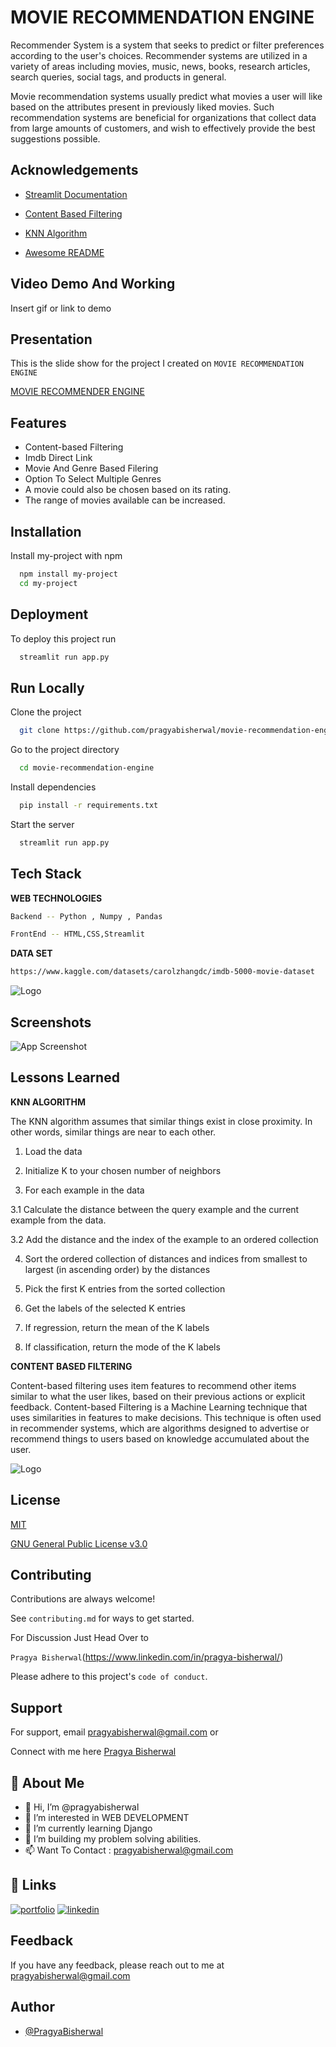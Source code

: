 
#             MOVIE RECOMMENDATION ENGINE

Recommender System is a system that seeks to predict or filter preferences according to the user's choices. Recommender systems are utilized in a variety of areas including movies, music, news, books, research articles, search queries, social tags, and products in general.

Movie recommendation systems usually predict what movies a user will like based on the attributes present in previously liked movies. Such recommendation systems are beneficial for organizations that collect data from large amounts of customers, and wish to effectively provide the best suggestions possible.

## Acknowledgements

 - [Streamlit Documentation](https://docs.streamlit.io/)

 - [Content Based Filtering](https://developers.google.com/machine-learning/recommendation/content-based/basics)

 - [KNN Algorithm ](https://towardsdatascience.com/machine-learning-basics-with-the-k-nearest-neighbors-algorithm-6a6e71d01761)

- [Awesome README](https://github.com/matiassingers/awesome-readme)
## Video Demo And Working

Insert gif or link to demo


## Presentation

This is the slide show for the project I created on    `MOVIE RECOMMENDATION ENGINE`

[MOVIE RECOMMENDER ENGINE](https://docs.google.com/presentation/d/1KZ6l11XIWTRBpprWMyE8EQJCR69rULPHct6bUo-7B7M/edit?usp=sharing)


## Features

- Content-based Filtering
- Imdb Direct Link
- Movie And Genre Based Filering
- Option To Select Multiple Genres
- A movie could also be chosen based on its rating.
- The range of movies available can be increased.


## Installation

Install my-project with npm

```bash
  npm install my-project
  cd my-project
```
    
## Deployment

To deploy this project run

```bash
  streamlit run app.py
```


## Run Locally

Clone the project

```bash
  git clone https://github.com/pragyabisherwal/movie-recommendation-engine.git
```

Go to the project directory

```bash
  cd movie-recommendation-engine
```

Install dependencies

```bash
  pip install -r requirements.txt
```

Start the server

```bash
  streamlit run app.py
```


## Tech Stack

**WEB TECHNOLOGIES**

```bash
Backend -- Python , Numpy , Pandas 

FrontEnd -- HTML,CSS,Streamlit
```

**DATA SET**

```bash
https://www.kaggle.com/datasets/carolzhangdc/imdb-5000-movie-dataset
```




![Logo](https://pianalytix.com/wp-content/uploads/2020/10/Content-based-Recommender-System.jpg)


## Screenshots

![App Screenshot](https://via.placeholder.com/468x300?text=App+Screenshot+Here)


## Lessons Learned

**KNN ALGORITHM**

The KNN algorithm assumes that similar things exist in close proximity. In other words, similar things are near to each other.

1. Load the data

2. Initialize K to your chosen number of neighbors

3. For each example in the data

3.1 Calculate the distance between the query example and the current example from the data.

3.2 Add the distance and the index of the example to an ordered collection

4. Sort the ordered collection of distances and indices from smallest to largest (in ascending order) by the distances

5. Pick the first K entries from the sorted collection

6. Get the labels of the selected K entries

7. If regression, return the mean of the K labels

8. If classification, return the mode of the K labels


**CONTENT BASED FILTERING**

Content-based filtering uses item features to recommend other items similar to what the user likes, based on their previous actions or explicit feedback.
Content-based Filtering is a Machine Learning technique that uses similarities in features to make decisions. This technique is often used in recommender systems, which are algorithms designed to advertise or recommend things to users based on knowledge accumulated about the user.

![Logo](https://editor.analyticsvidhya.com/uploads/62904R0.PNG)

## License

[MIT](https://github.com/pragyabisherwal/movie-recommendation-engine/blob/master/LICENSE)

[GNU General Public License v3.0](https://github.com/pragyabisherwal/movie-recommendation-engine/blob/master/LICENSE)
## Contributing

Contributions are always welcome!

See `contributing.md` for ways to get started.

For Discussion Just Head Over to

`Pragya Bisherwal`(https://www.linkedin.com/in/pragya-bisherwal/)

Please adhere to this project's `code of conduct`.


## Support

For support, email pragyabisherwal@gmail.com 
or 

Connect with me here [Pragya Bisherwal](https://www.linkedin.com/in/pragya-bisherwal/.)


## 🚀 About Me
- 👋 Hi, I’m @pragyabisherwal
- 👀 I’m interested in WEB DEVELOPMENT
- 🌱 I’m currently learning Django
- 💞️ I’m building my problem solving abilities.
- 📫 Want To Contact : pragyabisherwal@gmail.com


## 🔗 Links
[![portfolio](https://img.shields.io/badge/my_portfolio-000?style=for-the-badge&logo=ko-fi&logoColor=white)](https://pragyabisherwal.netlify.app/)
[![linkedin](https://img.shields.io/badge/linkedin-0A66C2?style=for-the-badge&logo=linkedin&logoColor=white)](https://www.linkedin.com/in/pragya-bisherwal/)



## Feedback

If you have any feedback, please reach out to me at pragyabisherwal@gmail.com


## Author

- [@PragyaBisherwal](https://github.com/pragyabisherwal/)

